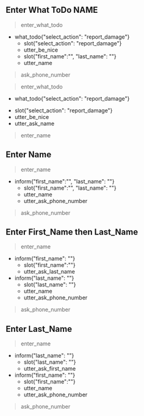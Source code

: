 ## Enter What ToDo NAME
> enter_what_todo
* what_todo{"select_action": "report_damage"}
  - slot{"select_action": "report_damage"}
  - utter_be_nice
  - slot{"first_name":"", "last_name": ""}
  - utter_name
> ask_phone_number

> enter_what_todo
* what_todo{"select_action": "report_damage"}
- slot{"select_action": "report_damage"}
- utter_be_nice
- utter_ask_name
> enter_name


## Enter Name
> enter_name
* inform{"first_name":"", "last_name": ""}
  - slot{"first_name":"", "last_name": ""} 
  - utter_name
  - utter_ask_phone_number
> ask_phone_number

## Enter First_Name then Last_Name
> enter_name  
* inform{"first_name": ""}
  - slot{"first_name":""}
  - utter_ask_last_name
* inform{"last_name": ""}
  - slot{"last_name": ""}
  - utter_name
  - utter_ask_phone_number
> ask_phone_number
 
## Enter Last_Name
> enter_name
* inform{"last_name": ""}
  - slot{"last_name": ""}
  - utter_ask_first_name
* inform{"first_name": ""}
  - slot{"first_name":""}
  - utter_name
  - utter_ask_phone_number
> ask_phone_number

